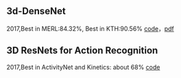 ## 3d-DenseNet
2017,Best in MERL:84.32%, Best in KTH:90.56%
[code](https://github.com/frankgu/3d-DenseNet)，[pdf](https://github.com/frankgu/3d-DenseNet)

## 3D ResNets for Action Recognition
2017,Best in ActivityNet and Kinetics: about 68%
[code](https://github.com/kenshohara/3D-ResNets-PyTorch)
